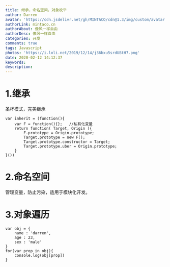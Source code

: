 ```yaml
---
title: 继承，命名空间，对象枚举
author: Darren
avatar: 'https://cdn.jsdelivr.net/gh/MINTACO/cdn@1.3/img/custom/avatar.jpg'
authorLink: mintaco.cn
authorAbout: 像风一样自由
authorDesc: 像风一样自由
categories: 开发
comments: true
tags: Javascript
photos: 'https://i.loli.net/2019/12/14/j36bxu5srdUBtH7.png'
date: 2020-02-12 14:12:37
keywords:
description:
---
```

# 1.继承
圣杯模式，完美继承
```
var inherit = (function(){
    var F = function(){};   //私有化变量
    return function( Target, Origin ){
        F.prototype = Origin.prototype;
        Target.prototype = new F();
        Target.prototype.constructor = Target;
        Target.prototype.uber = Origin.prototype;
    }
}())
```

# 2.命名空间
管理变量，防止污染，适用于模块化开发。

# 3.对象遍历
```
var obj = {
    name : 'darren',
    age : 23,
    sex : 'male'
}
for(var prop in obj){
    console.log(obj[prop])
}
```
